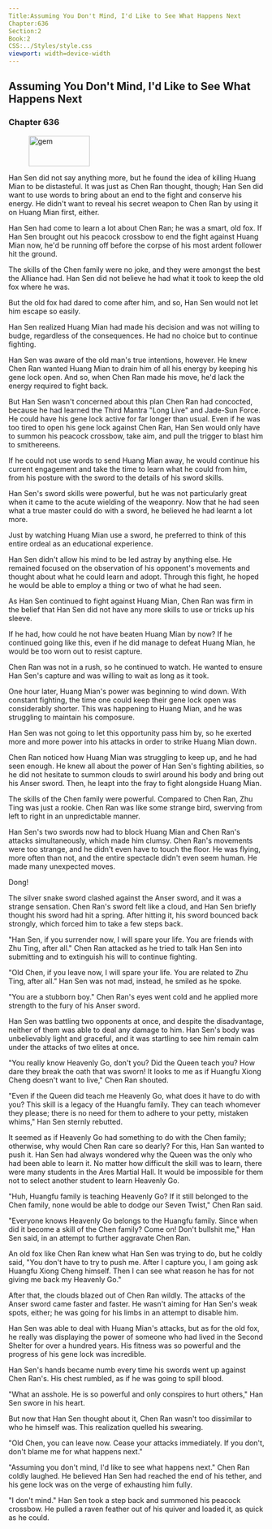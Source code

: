 ```yaml
---
Title:Assuming You Don't Mind, I'd Like to See What Happens Next 
Chapter:636 
Section:2 
Book:2 
CSS:../Styles/style.css 
viewport: width=device-width
---
```

  
## Assuming You Don't Mind, I'd Like to See What Happens Next
### Chapter 636
  
<figure>
	<img src="../Images/gem.gif" alt="gem" id="gem" width="120" height="60" />
</figure>
  

  
Han Sen did not say anything more, but he found the idea of killing Huang Mian to be distasteful. It was just as Chen Ran thought, though; Han Sen did want to use words to bring about an end to the fight and conserve his energy. He didn't want to reveal his secret weapon to Chen Ran by using it on Huang Mian first, either.

Han Sen had come to learn a lot about Chen Ran; he was a smart, old fox. If Han Sen brought out his peacock crossbow to end the fight against Huang Mian now, he'd be running off before the corpse of his most ardent follower hit the ground.

The skills of the Chen family were no joke, and they were amongst the best the Alliance had. Han Sen did not believe he had what it took to keep the old fox where he was.

But the old fox had dared to come after him, and so, Han Sen would not let him escape so easily.

Han Sen realized Huang Mian had made his decision and was not willing to budge, regardless of the consequences. He had no choice but to continue fighting.

Han Sen was aware of the old man's true intentions, however. He knew Chen Ran wanted Huang Mian to drain him of all his energy by keeping his gene lock open. And so, when Chen Ran made his move, he'd lack the energy required to fight back.

But Han Sen wasn't concerned about this plan Chen Ran had concocted, because he had learned the Third Mantra "Long Live" and Jade-Sun Force. He could have his gene lock active for far longer than usual. Even if he was too tired to open his gene lock against Chen Ran, Han Sen would only have to summon his peacock crossbow, take aim, and pull the trigger to blast him to smithereens.

If he could not use words to send Huang Mian away, he would continue his current engagement and take the time to learn what he could from him, from his posture with the sword to the details of his sword skills.

Han Sen's sword skills were powerful, but he was not particularly great when it came to the acute wielding of the weaponry. Now that he had seen what a true master could do with a sword, he believed he had learnt a lot more.

Just by watching Huang Mian use a sword, he preferred to think of this entire ordeal as an educational experience.

Han Sen didn't allow his mind to be led astray by anything else. He remained focused on the observation of his opponent's movements and thought about what he could learn and adopt. Through this fight, he hoped he would be able to employ a thing or two of what he had seen.

As Han Sen continued to fight against Huang Mian, Chen Ran was firm in the belief that Han Sen did not have any more skills to use or tricks up his sleeve.

If he had, how could he not have beaten Huang Mian by now? If he continued going like this, even if he did manage to defeat Huang Mian, he would be too worn out to resist capture.

Chen Ran was not in a rush, so he continued to watch. He wanted to ensure Han Sen's capture and was willing to wait as long as it took.

One hour later, Huang Mian's power was beginning to wind down. With constant fighting, the time one could keep their gene lock open was considerably shorter. This was happening to Huang Mian, and he was struggling to maintain his composure.

Han Sen was not going to let this opportunity pass him by, so he exerted more and more power into his attacks in order to strike Huang Mian down.

Chen Ran noticed how Huang Mian was struggling to keep up, and he had seen enough. He knew all about the power of Han Sen's fighting abilities, so he did not hesitate to summon clouds to swirl around his body and bring out his Anser sword. Then, he leapt into the fray to fight alongside Huang Mian.

The skills of the Chen family were powerful. Compared to Chen Ran, Zhu Ting was just a rookie. Chen Ran was like some strange bird, swerving from left to right in an unpredictable manner.

Han Sen's two swords now had to block Huang Mian and Chen Ran's attacks simultaneously, which made him clumsy. Chen Ran's movements were too strange, and he didn't even have to touch the floor. He was flying, more often than not, and the entire spectacle didn't even seem human. He made many unexpected moves.

Dong!

The silver snake sword clashed against the Anser sword, and it was a strange sensation. Chen Ran's sword felt like a cloud, and Han Sen briefly thought his sword had hit a spring. After hitting it, his sword bounced back strongly, which forced him to take a few steps back.

"Han Sen, if you surrender now, I will spare your life. You are friends with Zhu Ting, after all." Chen Ran attacked as he tried to talk Han Sen into submitting and to extinguish his will to continue fighting.

"Old Chen, if you leave now, I will spare your life. You are related to Zhu Ting, after all." Han Sen was not mad, instead, he smiled as he spoke.

"You are a stubborn boy." Chen Ran's eyes went cold and he applied more strength to the fury of his Anser sword.

Han Sen was battling two opponents at once, and despite the disadvantage, neither of them was able to deal any damage to him. Han Sen's body was unbelievably light and graceful, and it was startling to see him remain calm under the attacks of two elites at once.

"You really know Heavenly Go, don't you? Did the Queen teach you? How dare they break the oath that was sworn! It looks to me as if Huangfu Xiong Cheng doesn't want to live," Chen Ran shouted.

"Even if the Queen did teach me Heavenly Go, what does it have to do with you? This skill is a legacy of the Huangfu family. They can teach whomever they please; there is no need for them to adhere to your petty, mistaken whims," Han Sen sternly rebutted.

It seemed as if Heavenly Go had something to do with the Chen family; otherwise, why would Chen Ran care so dearly? For this, Han San wanted to push it. Han Sen had always wondered why the Queen was the only who had been able to learn it. No matter how difficult the skill was to learn, there were many students in the Ares Martial Hall. It would be impossible for them not to select another student to learn Heavenly Go.

"Huh, Huangfu family is teaching Heavenly Go? If it still belonged to the Chen family, none would be able to dodge our Seven Twist," Chen Ran said.

"Everyone knows Heavenly Go belongs to the Huangfu family. Since when did it become a skill of the Chen family? Come on! Don't bullshit me," Han Sen said, in an attempt to further aggravate Chen Ran.

An old fox like Chen Ran knew what Han Sen was trying to do, but he coldly said, "You don't have to try to push me. After I capture you, I am going ask Huangfu Xiong Cheng himself. Then I can see what reason he has for not giving me back my Heavenly Go."

After that, the clouds blazed out of Chen Ran wildly. The attacks of the Anser sword came faster and faster. He wasn't aiming for Han Sen's weak spots, either; he was going for his limbs in an attempt to disable him.

Han Sen was able to deal with Huang Mian's attacks, but as for the old fox, he really was displaying the power of someone who had lived in the Second Shelter for over a hundred years. His fitness was so powerful and the progress of his gene lock was incredible.

Han Sen's hands became numb every time his swords went up against Chen Ran's. His chest rumbled, as if he was going to spill blood.

"What an asshole. He is so powerful and only conspires to hurt others," Han Sen swore in his heart.

But now that Han Sen thought about it, Chen Ran wasn't too dissimilar to who he himself was. This realization quelled his swearing.

"Old Chen, you can leave now. Cease your attacks immediately. If you don't, don't blame me for what happens next."

"Assuming you don't mind, I'd like to see what happens next." Chen Ran coldly laughed. He believed Han Sen had reached the end of his tether, and his gene lock was on the verge of exhausting him fully.

"I don't mind." Han Sen took a step back and summoned his peacock crossbow. He pulled a raven feather out of his quiver and loaded it, as quick as he could.